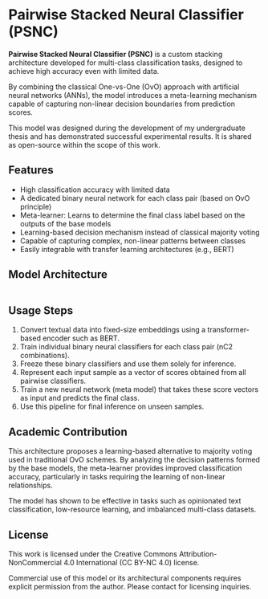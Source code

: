 # Pairwise Stacked Neural Classifier (PSNC)

**Pairwise Stacked Neural Classifier (PSNC)** is a custom stacking architecture developed for multi-class classification tasks, designed to achieve high accuracy even with limited data.

By combining the classical One-vs-One (OvO) approach with artificial neural networks (ANNs), the model introduces a meta-learning mechanism capable of capturing non-linear decision boundaries from prediction scores.

This model was designed during the development of my undergraduate thesis and has demonstrated successful experimental results. It is shared as open-source within the scope of this work.

## Features

* High classification accuracy with limited data
* A dedicated binary neural network for each class pair (based on OvO principle)
* Meta-learner: Learns to determine the final class label based on the outputs of the base models
* Learning-based decision mechanism instead of classical majority voting
* Capable of capturing complex, non-linear patterns between classes
* Easily integrable with transfer learning architectures (e.g., BERT)

## Model Architecture

```

```

## Usage Steps

1. Convert textual data into fixed-size embeddings using a transformer-based encoder such as BERT.
2. Train individual binary neural classifiers for each class pair (nC2 combinations).
3. Freeze these binary classifiers and use them solely for inference.
4. Represent each input sample as a vector of scores obtained from all pairwise classifiers.
5. Train a new neural network (meta model) that takes these score vectors as input and predicts the final class.
6. Use this pipeline for final inference on unseen samples.

## Academic Contribution

This architecture proposes a learning-based alternative to majority voting used in traditional OvO schemes.
By analyzing the decision patterns formed by the base models, the meta-learner provides improved classification accuracy, particularly in tasks requiring the learning of non-linear relationships.

The model has shown to be effective in tasks such as opinionated text classification, low-resource learning, and imbalanced multi-class datasets.

## License

This work is licensed under the Creative Commons Attribution-NonCommercial 4.0 International (CC BY-NC 4.0) license.

Commercial use of this model or its architectural components requires explicit permission from the author. Please contact for licensing inquiries.
